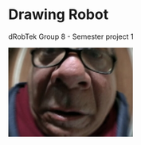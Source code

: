 # Drawing Robot
 dRobTek Group 8 - Semester project 1
 
![Danny Devito](./Java/app/Assets/danny.jpg?raw=true)
